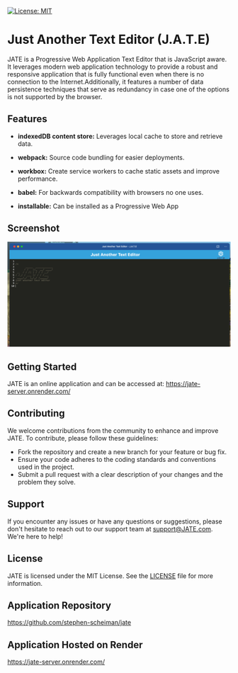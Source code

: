 [![License: MIT](https://img.shields.io/badge/License-MIT-yellow.svg)](https://opensource.org/licenses/MIT)
# Just Another Text Editor (J.A.T.E)

JATE is a Progressive Web Application Text Editor that is JavaScript aware. It leverages modern web application technology to provide a robust and responsive application that is fully functional even when there is no connection to the Internet.Additionally, it features a number of data persistence techniques that serve as redundancy in case one of the options is not supported by the browser.

## Features

- **indexedDB content store:** Leverages local cache to store and retrieve data.

- **webpack:** Source code bundling for easier deployments.

- **workbox:** Create service workers to cache static assets and improve performance.

- **babel:** For backwards compatibility with browsers no one uses.

- **installable:** Can be installed as a Progressive Web App

## Screenshot

![alt text](screenshot.png "Screenshot")

## Getting Started

JATE is an online application and can be accessed at: https://jate-server.onrender.com/

## Contributing

We welcome contributions from the community to enhance and improve JATE. To contribute, please follow these guidelines:

- Fork the repository and create a new branch for your feature or bug fix.
- Ensure your code adheres to the coding standards and conventions used in the project.
- Submit a pull request with a clear description of your changes and the problem they solve.

## Support

If you encounter any issues or have any questions or suggestions, please don't hesitate to reach out to our support team at support@JATE.com. We're here to help!

## License

JATE is licensed under the MIT License. See the [LICENSE](LICENSE) file for more information.

## Application Repository
https://github.com/stephen-scheiman/jate

## Application Hosted on Render
https://jate-server.onrender.com/

